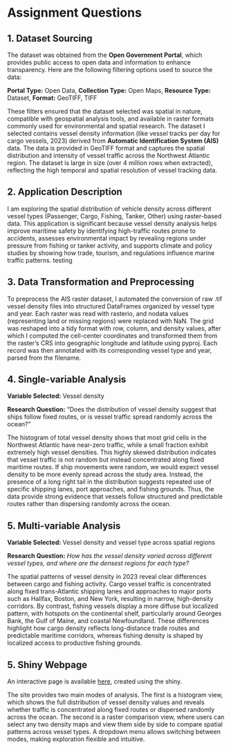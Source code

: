 # Assignment Questions

## 1. Dataset Sourcing

The dataset was obtained from the **Open Government Portal**, which provides public access to open data and information to enhance transparency. Here are the following filtering options used to source the data:

**Portal Type:** Open Data,  **Collection Type:** Open Maps,  **Resource Type:** Dataset,  **Format:** GeoTIFF, TIFF  

These filters ensured that the dataset selected was spatial in nature, compatible with geospatial analysis tools, and available in raster formats commonly used for environmental and spatial research. The dataset I selected contains vessel density information (like vessel tracks per day for cargo vessels, 2023) derived from **Automatic Identification System (AIS)** data. The data is provided in GeoTIFF format and captures the spatial distribution and intensity of vessel traffic across the Northwest Atlantic region. The dataset is large in size (over 4 million rows when extracted), reflecting the high temporal and spatial resolution of vessel tracking data.

## 2. Application Description
I am exploring the spatial distribution of vehicle density across different vessel types (Passenger, Cargo, Fishing, Tanker, Other) using raster-based data. This application is significant because vessel density analysis helps improve maritime safety by identifying high-traffic routes prone to accidents, assesses environmental impact by revealing regions under pressure from fishing or tanker activity, and supports climate and policy studies by showing how trade, tourism, and regulations influence marine traffic patterns.
testing

## 3. Data Transformation and Preprocessing
To preprocess the AIS raster dataset, I automated the conversion of raw .tif vessel density files into structured DataFrames organized by vessel type and year. Each raster was read with rasterio, and nodata values (representing land or missing regions) were replaced with NaN. The grid was reshaped into a tidy format with row, column, and density values, after which I computed the cell-center coordinates and transformed them from the raster’s CRS into geographic longitude and latitude using pyproj. Each record was then annotated with its corresponding vessel type and year, parsed from the filename.

## 4. Single-variable Analysis
**Variable Selected:** Vessel density

**Research Question:** “Does the distribution of vessel density suggest that ships follow fixed routes, or is vessel traffic spread randomly across the ocean?”

The histogram of total vessel density shows that most grid cells in the Northwest Atlantic have near-zero traffic, while a small fraction exhibit extremely high vessel densities. This highly skewed distribution indicates that vessel traffic is not random but instead concentrated along fixed maritime routes. If ship movements were random, we would expect vessel density to be more evenly spread across the study area. Instead, the presence of a long right tail in the distribution suggests repeated use of specific shipping lanes, port approaches, and fishing grounds. Thus, the data provide strong evidence that vessels follow structured and predictable routes rather than dispersing randomly across the ocean.

## 5. Multi-variable Analysis
**Variable Selected:** Vessel density and vessel type across spatial regions

**Research Question:** *How has the vessel density varied across different vessel types, and where are the densest regions for each type?*  

The spatial patterns of vessel density in 2023 reveal clear differences between cargo and fishing activity. Cargo vessel traffic is concentrated along fixed trans-Atlantic shipping lanes and approaches to major ports such as Halifax, Boston, and New York, resulting in narrow, high-density corridors. By contrast, fishing vessels display a more diffuse but localized pattern, with hotspots on the continental shelf, particularly around Georges Bank, the Gulf of Maine, and coastal Newfoundland. These differences highlight how cargo density reflects long-distance trade routes and predictable maritime corridors, whereas fishing density is shaped by localized access to productive fishing grounds.

## 5. Shiny Webpage

An interactive page is available [here](https://40nng4-amanpreet-singh.shinyapps.io/vessel_density_patterns1/), created using the shiny.

The site provides two main modes of analysis. The first is a histogram view, which shows the full distribution of vessel density values and reveals whether traffic is concentrated along fixed routes or dispersed randomly across the ocean. The second is a raster comparison view, where users can select any two density maps and view them side by side to compare spatial patterns across vessel types. A dropdown menu allows switching between modes, making exploration flexible and intuitive.